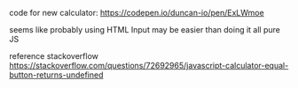 code for new calculator: https://codepen.io/duncan-io/pen/ExLWmoe

seems like probably using HTML Input may be easier than doing it all pure JS 

reference stackoverflow https://stackoverflow.com/questions/72692965/javascript-calculator-equal-button-returns-undefined